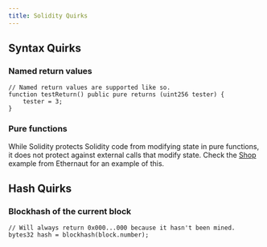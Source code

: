 ```yaml
---
title: Solidity Quirks
---
```


## Syntax Quirks

### Named return values

```solidity
// Named return values are supported like so.
function testReturn() public pure returns (uint256 tester) {
    tester = 3;
}
```

### Pure functions

While Solidity protects Solidity code from modifying state in pure functions, it does not protect against external calls that modify state. Check the [Shop](https://ethernaut.openzeppelin.com/level/0x691eeA9286124c043B82997201E805646b76351a) example from Ethernaut for an example of this.

## Hash Quirks

### Blockhash of the current block

```solidity
// Will always return 0x000...000 because it hasn't been mined.
bytes32 hash = blockhash(block.number);
```